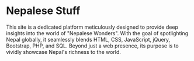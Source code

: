 # Nepalese Stuff

This site is a dedicated platform meticulously designed to provide deep insights into the world of "Nepalese Wonders". With the goal of spotlighting Nepal globally, it seamlessly blends HTML, CSS, JavaScript, jQuery, Bootstrap, PHP, and SQL. Beyond just a web presence, its purpose is to vividly showcase Nepal's richness to the world.
